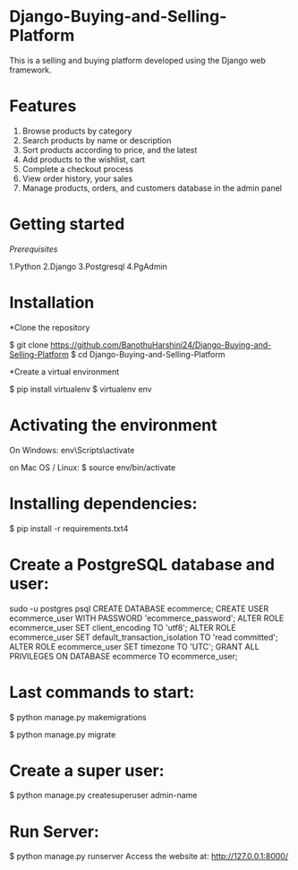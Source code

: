 

# Django-Buying-and-Selling-Platform

This is a selling and buying platform developed using the Django web framework.

# Features

1. Browse products by category
2. Search products by name or description
3. Sort products according to price, and the latest
4. Add products to the wishlist, cart
5. Complete a checkout process
6. View order history, your sales
7. Manage products, orders, and customers database in the admin panel

# Getting started
*Prerequisites* 

1.Python
2.Django
3.Postgresql
4.PgAdmin

# Installation

*Clone the repository

$ git clone https://github.com/BanothuHarshini24/Django-Buying-and-Selling-Platform
$ cd Django-Buying-and-Selling-Platform

*Create a virtual environment

$ pip install virtualenv
$ virtualenv env

# Activating the environment

On Windows:
env\Scripts\activate

on Mac OS / Linux:
$ source env/bin/activate

# Installing dependencies:

$ pip install -r requirements.txt4

# Create a PostgreSQL database and user:

sudo -u postgres psql
CREATE DATABASE ecommerce;
CREATE USER ecommerce_user WITH PASSWORD 'ecommerce_password';
ALTER ROLE ecommerce_user SET client_encoding TO 'utf8';
ALTER ROLE ecommerce_user SET default_transaction_isolation TO 'read committed';
ALTER ROLE ecommerce_user SET timezone TO 'UTC';
GRANT ALL PRIVILEGES ON DATABASE ecommerce TO ecommerce_user;

# Last commands to start:
$ python manage.py makemigrations

$ python manage.py migrate

# Create a super user:
$ python manage.py createsuperuser admin-name

# Run Server:
$ python manage.py runserver
Access the website at: http://127.0.0.1:8000/
